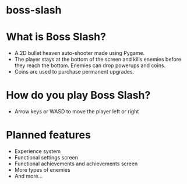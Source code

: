 # boss-slash

# What is Boss Slash?

- A 2D bullet heaven auto-shooter made using Pygame.
- The player stays at the bottom of the screen and kills enemies before they reach the bottom. Enemies can drop powerups and coins.
- Coins are used to purchase permanent upgrades.

# How do you play Boss Slash?

- Arrow keys or WASD to move the player left or right

# Planned features

- Experience system
- Functional settings screen
- Functional achievements and achievements screen
- More types of enemies
- And more...


